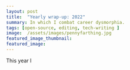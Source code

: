 ```yaml
---
layout: post
title:  "Yearly wrap-up: 2022"
summary: In which I combat career dysmorphia.
tags: [open-source, editing, tech-writing ]
image:  /assets/images/pennyfarthing.jpg
featured_image_thumbnail: 
featured_image: 
---
```


This year I

